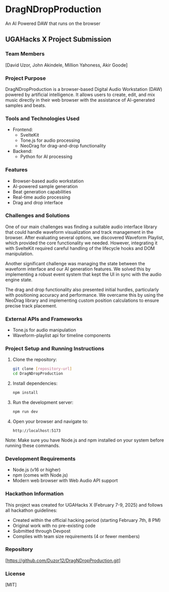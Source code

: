 # DragNDropProduction
An AI Powered DAW that runs on the browser

## UGAHacks X Project Submission

### Team Members
[David Uzor, John Akindele, Million Yahoness, Akir Goode]

### Project Purpose
DragNDropProduction is a browser-based Digital Audio Workstation (DAW) powered by artificial intelligence. It allows users to create, edit, and mix music directly in their web browser with the assistance of AI-generated samples and beats.

### Tools and Technologies Used
- Frontend:
  - SvelteKit
  - Tone.js for audio processing
  - NeoDrag for drag-and-drop functionality
- Backend:
  - Python for AI processing

### Features
- Browser-based audio workstation
- AI-powered sample generation
- Beat generation capabilities
- Real-time audio processing
- Drag and drop interface

### Challenges and Solutions
One of our main challenges was finding a suitable audio interface library that could handle waveform visualization and track management in the browser. After evaluating several options, we discovered Waveform Playlist, which provided the core functionality we needed. However, integrating it with SvelteKit required careful handling of the lifecycle hooks and DOM manipulation.

Another significant challenge was managing the state between the waveform interface and our AI generation features. We solved this by implementing a robust event system that kept the UI in sync with the audio engine state.

The drag and drop functionality also presented initial hurdles, particularly with positioning accuracy and performance. We overcame this by using the NeoDrag library and implementing custom position calculations to ensure precise track placement.

### External APIs and Frameworks
- Tone.js for audio manipulation
- Waveform-playlist api for timeline components

### Project Setup and Running Instructions
1. Clone the repository:
   ```bash
   git clone [repository-url]
   cd DragNDropProduction
   ```

2. Install dependencies:
   ```bash
   npm install
   ```

3. Run the development server:
   ```bash
   npm run dev
   ```

4. Open your browser and navigate to:
   ```
   http://localhost:5173
   ```

Note: Make sure you have Node.js and npm installed on your system before running these commands.

### Development Requirements
- Node.js (v16 or higher)
- npm (comes with Node.js)
- Modern web browser with Web Audio API support

### Hackathon Information
This project was created for UGAHacks X (February 7-9, 2025) and follows all hackathon guidelines:
- Created within the official hacking period (starting February 7th, 8 PM)
- Original work with no pre-existing code
- Submitted through Devpost
- Complies with team size requirements (4 or fewer members)

### Repository
[https://github.com/Duzor12/DragNDropProduction.git]

### License
[MIT]
